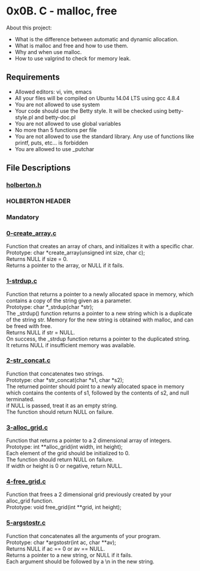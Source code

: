 # 0x0B. C - malloc, free

About this project:

- What is the difference between automatic and dynamic allocation.
- What is malloc and free and how to use them.
- Why and when use malloc.
- How to use valgrind to check for memory leak.

## Requirements

- Allowed editors: vi, vim, emacs
- All your files will be compiled on Ubuntu 14.04 LTS using gcc 4.8.4
- You are not allowed to use system
- Your code should use the Betty style. It will be checked using betty-style.pl and betty-doc.pl
- You are not allowed to use global variables
- No more than 5 functions per file
- You are not allowed to use the standard library. Any use of functions like printf, puts, etc… is forbidden
- You are allowed to use _putchar

## File Descriptions

### [holberton.h](https://github.com/Valentinaga1/holbertonschool-low_level_programming/blob/master/0x0B-malloc_free/holberton.h "holberton.h")
### HOLBERTON HEADER

### Mandatory

### [0-create_array.c](https://github.com/Valentinaga1/holbertonschool-low_level_programming/blob/master/0x0B-malloc_free/0-create_array.c  "0-create_array.c")
Function that creates an array of chars, and initializes it with a specific char.  
Prototype: char *create_array(unsigned int size, char c);  
Returns NULL if size = 0.  
Returns a pointer to the array, or NULL if it fails.

### [1-strdup.c](https://github.com/Valentinaga1/holbertonschool-low_level_programming/blob/master/0x0B-malloc_free/1-strdup.c  "1-strdup.c")
Function that returns a pointer to a newly allocated space in memory, which contains a copy of the string given as a parameter.  
Prototype: char *_strdup(char *str);  
The _strdup() function returns a pointer to a new string which is a duplicate of the string str. Memory for the new string is obtained with malloc, and can be freed with free.  
Returns NULL if str = NULL.  
On success, the _strdup function returns a pointer to the duplicated string. It returns NULL if insufficient memory was available.

### [2-str_concat.c](https://github.com/Valentinaga1/holbertonschool-low_level_programming/blob/master/0x0B-malloc_free/2-str_concat.c  "2-str_concat.c")
Function that concatenates two strings.  
Prototype: char *str_concat(char *s1, char *s2);  
The returned pointer should point to a newly allocated space in memory which contains the contents of s1, followed by the contents of s2, and null terminated.  
if NULL is passed, treat it as an empty string.  
The function should return NULL on failure.

### [3-alloc_grid.c](https://github.com/Valentinaga1/holbertonschool-low_level_programming/blob/master/0x0B-malloc_free/3-alloc_grid.c  "3-alloc_grid.c")
Function that returns a pointer to a 2 dimensional array of integers.  
Prototype: int **alloc_grid(int width, int height);  
Each element of the grid should be initialized to 0.  
The function should return NULL on failure.  
If width or height is 0 or negative, return NULL.  

### [4-free_grid.c](https://github.com/Valentinaga1/holbertonschool-low_level_programming/blob/master/0x0B-malloc_free/4-free_grid.c  "4-free_grid.c")
Function that frees a 2 dimensional grid previously created by your alloc_grid function.  
Prototype: void free_grid(int **grid, int height);

### [5-argstostr.c](https://github.com/Valentinaga1/holbertonschool-low_level_programming/blob/master/0x0B-malloc_free/5-argstostr.c  "5-argstostr.c")
Function that concatenates all the arguments of your program.  
Prototype: char *argstostr(int ac, char **av);  
Returns NULL if ac == 0 or av == NULL.  
Returns a pointer to a new string, or NULL if it fails.  
Each argument should be followed by a \n in the new string.
